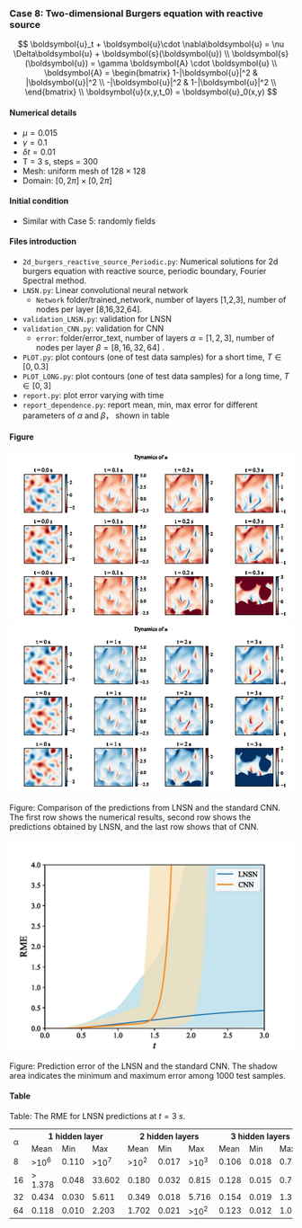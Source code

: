 ### Case 8: Two-dimensional Burgers equation with reactive source

$$
\boldsymbol{u}_t + \boldsymbol{u}\cdot \nabla\boldsymbol{u} = \nu \Delta\boldsymbol{u} + \boldsymbol{s}(\boldsymbol{u}) \\
\boldsymbol{s}(\boldsymbol{u}) = \gamma \boldsymbol{A} \cdot \boldsymbol{u} \\
\boldsymbol{A} = \begin{bmatrix}
1-|\boldsymbol{u}|^2 & |\boldsymbol{u}|^2   \\
-|\boldsymbol{u}|^2  & 1-|\boldsymbol{u}|^2 \\
\end{bmatrix} \\
\boldsymbol{u}(x,y,t_0) = \boldsymbol{u}_0(x,y)
$$

#### Numerical details

* $\mu=0.015$
* $\gamma=0.1$
* $\delta t=0.01$
* T = 3 s, steps = 300
* Mesh: uniform mesh of $128\times 128$
* Domain: $[0,2\pi]\times[0,2\pi]$

#### Initial condition

* Similar with Case 5: randomly fields

#### Files introduction

* `2d_burgers_reactive_source_Periodic.py`:  Numerical solutions for 2d burgers equation with reactive source, periodic boundary, Fourier Spectral method.
* `LNSN.py`:  Linear convolutional neural network
  * `Network` folder/trained_network, number of layers [1,2,3], number of nodes per layer [8,16,32,64].
* `validation_LNSN.py`:  validation for LNSN
* `validation_CNN.py`:  validation for CNN
  * `error`: folder/error_text, number of layers $\alpha=[1,2,3]$, number of nodes per layer $\beta = [8,16,32,64]$ .
* `PLOT.py`: plot contours (one of test data samples) for a short time, $T\in[0,0.3]$
* `PLOT_LONG.py`: plot contours (one of test data samples) for a long time,  $T\in[0,3]$
* `report.py`: plot error varying with time
* `report_dependence.py`: report mean, min, max error for different parameters of $\alpha$ and $\beta$， shown in table

#### Figure

![2d_burgers_source_v](2d_burgers_source_v.jpg)![2d_burgers_source_u](2d_burgers_source_u.jpg)

Figure: Comparison of the predictions from LNSN and the standard CNN. The first row shows the numerical results, second row shows the predictions obtained by LNSN, and the last row shows that of CNN.

![2d_burgers_source_error](2d_burgers_source_error.jpg)

Figure: Prediction error of the LNSN and the standard CNN. The shadow area indicates the minimum and maximum error among $1000$ test samples.

#### Table

Table: The RME for LNSN predictions at $t = 3\ s$.

<table>
    <tr>
        <td rowspan="2">&alpha;</td>
        <th colspan="3">1 hidden layer</td>
        <th colspan="3">2 hidden layers</td>
	    <th colspan="3">3 hidden layers</td>
    </tr>
    <tr>
        <td>Mean</td>
        <td>Min</td>
	    <td>Max</td>
        <td>Mean</td>
        <td>Min</td>
	    <td>Max</td>
        <td>Mean</td>
        <td>Min</td>
	    <td>Max</td>
    </tr>
    <tr>
        <td> 8 </td>
        <td> >10<sup>6 </td>
        <td> 0.110 </td>
	    <td> >10<sup>7 </td>
        <td> >10<sup>2 </td>
        <td> 0.017 </td>
	    <td> >10<sup>3 </td>
        <td> 0.106 </td>
        <td> 0.018 </td>
	    <td> 0.741 </td>
    </tr>
    <tr>
        <td> 16 </td>
        <td>> 1.378 </td>
        <td> 0.048 </td>
	    <td> 33.602 </td>
        <td> 0.180 </td>
        <td> 0.032 </td>
	    <td> 0.815 </td>
        <td> 0.128 </td>
        <td> 0.015 </td>
	    <td> 0.766 </td>
    </tr>
    <tr>
        <td> 32 </td>
        <td> 0.434 </td>
        <td> 0.030 </td>
	    <td> 5.611 </td>
        <td> 0.349 </td>
        <td> 0.018 </td>
	    <td> 5.716 </td>
        <td> 0.154 </td>
        <td> 0.019 </td>
	    <td> 1.318 </td>
    </tr>
    <tr>
        <td> 64 </td>
        <td> 0.118 </td>
        <td> 0.010 </td>
	    <td> 2.203 </td>
        <td> 1.702 </td>
        <td> 0.021 </td>
	    <td> >10<sup>2 </td>
        <td> 0.123 </td>
        <td> 0.012 </td>
	    <td> 1.018 </td>
    </tr>



